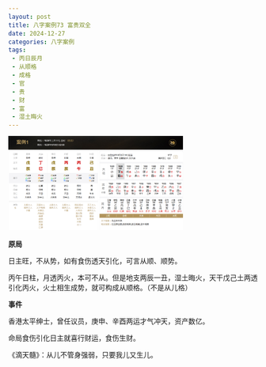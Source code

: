 ```yaml
---
layout: post
title: 八字案例73 富贵双全
date: 2024-12-27
categories: 八字案例
tags:
 - 丙日辰月
 - 从顺格
 - 成格
 - 官
 - 贵
 - 财
 - 富
 - 湿土晦火
---
```


<img src="/images/bazi-example/bazi-example-73.PNG" width="70%">

**原局**

日主旺，不从势，如有食伤透天引化，可言从顺、顺势。

丙午日柱，月透丙火，本可不从。但是地支两辰一丑，湿土晦火，天干戊己土两透引化丙火，火土相生成势，就可构成从顺格。（不是从儿格）

**事件**

香港太平绅士，曾任议员，庚申、辛酉两运才气冲天，资产数亿。

命局食伤引化日主就喜行财运，食伤生财。

《滴天髓》：从儿不管身强弱，只要我儿又生儿。

